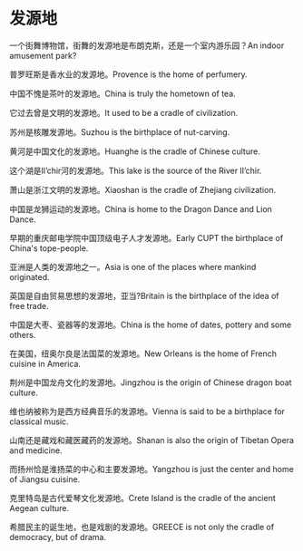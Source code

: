 # 发源地

<p><span class="chinese">一个街舞博物馆，街舞的发源地是布朗克斯，还是一个室内游乐园？</span><span class="english">An indoor amusement park?</span></p>

<p><span class="chinese">普罗旺斯是香水业的发源地。</span><span class="english">Provence is the home of perfumery.</span></p>

<p><span class="chinese">中国不愧是茶叶的发源地。</span><span class="english">China is truly the hometown of tea.</span></p>

<p><span class="chinese">它过去曾是文明的发源地。</span><span class="english">It used to be a cradle of civilization.</span></p>

<p><span class="chinese">苏州是核雕发源地。</span><span class="english">Suzhou is the birthplace of nut-carving.</span></p>

<p><span class="chinese">黄河是中国文化的发源地。</span><span class="english">Huanghe is the cradle of Chinese culture.</span></p>

<p><span class="chinese">这个湖是Il’chir河的发源地。</span><span class="english">This lake is the source of the River Il’chir.</span></p>

<p><span class="chinese">萧山是浙江文明的发源地。</span><span class="english">Xiaoshan is the cradle of Zhejiang civilization.</span></p>

<p><span class="chinese">中国是龙狮运动的发源地。</span><span class="english">China is home to the Dragon Dance and Lion Dance.</span></p>

<p><span class="chinese">早期的重庆邮电学院中国顶级电子人才发源地。</span><span class="english">Early CUPT the birthplace of China's tope-people.</span></p>

<p><span class="chinese">亚洲是人类的发源地之一。</span><span class="english">Asia is one of the places where mankind originated.</span></p>

<p><span class="chinese">英国是自由贸易思想的发源地，亚当?</span><span class="english">Britain is the birthplace of the idea of free trade.</span></p>

<p><span class="chinese">中国是大枣、瓷器等的发源地。</span><span class="english">China is the home of dates, pottery and some others.</span></p>

<p><span class="chinese">在美国，纽奥尔良是法国菜的发源地。</span><span class="english">New Orleans is the home of French cuisine in America.</span></p>

<p><span class="chinese">荆州是中国龙舟文化的发源地。</span><span class="english">Jingzhou is the origin of Chinese dragon boat culture.</span></p>

<p><span class="chinese">维也纳被称为是西方经典音乐的发源地。</span><span class="english">Vienna is said to be a birthplace for classical music.</span></p>

<p><span class="chinese">山南还是藏戏和藏医藏药的发源地。</span><span class="english">Shanan is also the origin of Tibetan Opera and medicine.</span></p>

<p><span class="chinese">而扬州恰是淮扬菜的中心和主要发源地。</span><span class="english">Yangzhou is just the center and home of Jiangsu cuisine.</span></p>

<p><span class="chinese">克里特岛是古代爱琴文化发源地。</span><span class="english">Crete Island is the cradle of the ancient Aegean culture.</span></p>

<p><span class="chinese">希腊民主的诞生地，也是戏剧的发源地。</span><span class="english">GREECE is not only the cradle of democracy, but of drama.</span></p>

